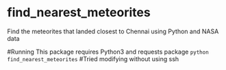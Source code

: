 # find_nearest_meteorites
Find the meteorites  that landed closest to Chennai using Python and NASA data

#Running
This package requires Python3 and requests package
 `python find_nearest_meteorites`
#Tried modifying without using ssh
